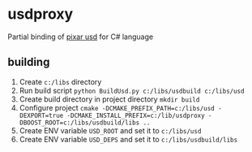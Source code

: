 # usdproxy
Partial binding of [pixar usd](https://github.com/PixarAnimationStudios/OpenUSD) for C# language


## building

1. Create ```c:/libs``` directory
2. Run build script ```python BuildUsd.py c:/libs/usdbuild c:/libs/usd```
3. Create build directory in project directory ```mkdir build``` 
4. Configure project ```cmake -DCMAKE_PREFIX_PATH=c:/libs/usd -DEXPORT=true -DCMAKE_INSTALL_PREFIX=c:/lib/usdproxy -DBOOST_ROOT=c:/libs/usdbuild/libs ..```
5. Create ENV variable `USD_ROOT` and set it to `c:/libs/usd`
6. Create ENV variable `USD_DEPS` and set it to `c:/libs/usdbuild/libs`






